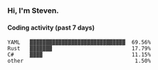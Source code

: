 ### Hi, I'm Steven.

#### Coding activity (past 7 days)
```
YAML   ▓▓▓▓▓▓▓▓▓▓▓▓▓▓▓▓▓▓▓▓▓▓▓▓▓▓▓▓▓▓  69.56%
Rust   ▓▓▓▓▓▓▓                         17.79%
C#     ▓▓▓▓                            11.15%
other                                   1.50%
```
